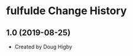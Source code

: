 fulfulde Change History
====================

1.0 (2019-08-25)
----------------
* Created by Doug Higby
